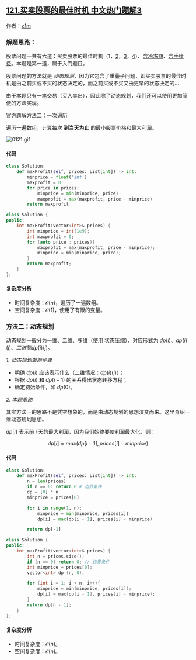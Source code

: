 ## [121.买卖股票的最佳时机 中文热门题解3](https://leetcode.cn/problems/best-time-to-buy-and-sell-stock/solutions/100000/gu-piao-wen-ti-python3-c-by-z1m)

作者：[z1m](https://leetcode.cn/u/z1m)

### 解题思路：

股票问题一共有六道：买卖股票的最佳时机（1，[2](https://leetcode-cn.com/problems/best-time-to-buy-and-sell-stock-ii/)，[3](https://leetcode-cn.com/problems/best-time-to-buy-and-sell-stock-iii/)，[4](https://leetcode-cn.com/problems/best-time-to-buy-and-sell-stock-iv/)）、[含冷冻期](https://leetcode-cn.com/problems/best-time-to-buy-and-sell-stock-with-cooldown/)、[含手续费](https://leetcode-cn.com/problems/best-time-to-buy-and-sell-stock-with-transaction-fee/)。本题是第一道，属于入门题目。

股票问题的方法就是 *动态规划*，因为它包含了重叠子问题，即买卖股票的最佳时机是由之前买或不买的状态决定的，而之前买或不买又由更早的状态决定的...

由于本题只有一笔交易（买入卖出），因此除了动态规划，我们还可以使用更加简便的方法实现。

官方题解方法二：一次遍历

遍历一遍数组，计算每次 **到当天为止** 的最小股票价格和最大利润。

![0121.gif](https://pic.leetcode-cn.com/4eaadab491f2bf88639d66c9d51bb0115e694ae08d637841ac18172b631cb21f-0121.gif)


#### 代码

```Python []
class Solution:
    def maxProfit(self, prices: List[int]) -> int:
        minprice = float('inf')
        maxprofit = 0
        for price in prices:
            minprice = min(minprice, price)
            maxprofit = max(maxprofit, price - minprice)
        return maxprofit
```
```C++ []
class Solution {
public:
    int maxProfit(vector<int>& prices) {
        int minprice = int(1e9);
        int maxprofit = 0;
        for (auto price : prices){
            maxprofit = max(maxprofit, price - minprice);
            minprice = min(minprice, price);
        }
        return maxprofit;
    }
};
```
#### 复杂度分析
- 时间复杂度：$\mathcal{O}(n)$，遍历了一遍数组。
- 空间复杂度：$\mathcal{O}(1)$，使用了有限的变量。

### 方法二：动态规划

动态规划一般分为一维、二维、多维（使用 [状态压缩](https://leetcode-cn.com/problems/maximum-students-taking-exam/solution/xiang-jie-ya-suo-zhuang-tai-dong-tai-gui-hua-jie-f/)），对应形式为 $dp(i)$、$dp(i)(j)$、$二进制dp(i)(j)$。

*1. 动态规划做题步骤*
- 明确 $dp(i)$ 应该表示什么（二维情况：$dp(i)(j)$）；
- 根据 $dp(i)$ 和 $dp(i-1)$ 的关系得出状态转移方程；
- 确定初始条件，如 $dp(0)$。

*2. 本题思路*

其实方法一的思路不是凭空想象的，而是由动态规划的思想演变而来。这里介绍一维动态规划思想。

$dp[i]$ 表示前 $i$ 天的最大利润，因为我们始终要使利润最大化，则：

$$dp[i] = max(dp[i-1], prices[i]-minprice)$$

#### 代码
```Python []
class Solution:
    def maxProfit(self, prices: List[int]) -> int:
        n = len(prices)
        if n == 0: return 0 # 边界条件
        dp = [0] * n
        minprice = prices[0] 

        for i in range(1, n):
            minprice = min(minprice, prices[i])
            dp[i] = max(dp[i - 1], prices[i] - minprice)

        return dp[-1]
```
```C++ []
class Solution {
public:
    int maxProfit(vector<int>& prices) {
        int n = prices.size();
        if (n == 0) return 0; // 边界条件
        int minprice = prices[0];
        vector<int> dp (n, 0);

        for (int i = 1; i < n; i++){
            minprice = min(minprice, prices[i]);
            dp[i] = max(dp[i - 1], prices[i] - minprice);
        }
        return dp[n - 1];
    }
};
```


#### 复杂度分析
- 时间复杂度：$\mathcal{O}(n)$。
- 空间复杂度：$\mathcal{O}(n)$。